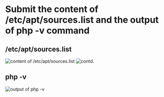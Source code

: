 # Submit the content of /etc/apt/sources.list and the output of php -v command

## /etc/apt/sources.list

![content of /etc/apt/sources.list](./screenshots/etc_apt-sources-list.png)
![contd.](./screenshots/etc_apt-sources-list-contd.png)

## php -v

![output of php -v](./screenshots/output-php-v.png)